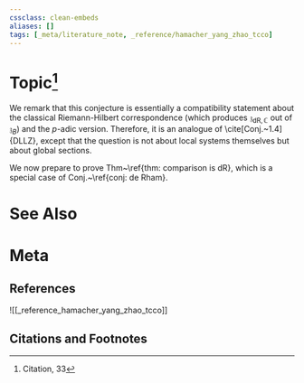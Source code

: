 ```yaml
---
cssclass: clean-embeds
aliases: []
tags: [_meta/literature_note, _reference/hamacher_yang_zhao_tcco]
---
```

# Topic[^1]


We remark that this conjecture is essentially a compatibility statement about the classical Riemann-Hilbert correspondence (which produces $\mathfrak{z}_{\mathrm{dR}, \mathbb{C}}$ out of $\mathfrak{z}_B$) and the $p$-adic version. Therefore, it is an analogue of \cite[Conj.~1.4]{DLLZ}, except that the question is not about local systems themselves but about global sections. 

We now prepare to prove Thm~\ref{thm: comparison is dR}, which is a special case of Conj.~\ref{conj: de Rham}. 


# See Also

# Meta
## References
![[_reference_hamacher_yang_zhao_tcco]]


## Citations and Footnotes
[^1]: Citation, 33